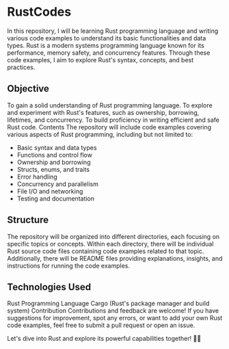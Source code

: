 # RustCodes

In this repository, I will be learning Rust programming language and writing various code examples to understand its basic functionalities and data types. Rust is a modern systems programming language known for its performance, memory safety, and concurrency features. Through these code examples, I aim to explore Rust's syntax, concepts, and best practices.

## Objective

To gain a solid understanding of Rust programming language.
To explore and experiment with Rust's features, such as ownership, borrowing, lifetimes, and concurrency.
To build proficiency in writing efficient and safe Rust code.
Contents
The repository will include code examples covering various aspects of Rust programming, including but not limited to:

- Basic syntax and data types
- Functions and control flow
- Ownership and borrowing
- Structs, enums, and traits
- Error handling
- Concurrency and parallelism
- File I/O and networking
- Testing and documentation

## Structure

The repository will be organized into different directories, each focusing on specific topics or concepts. Within each directory, there will be individual Rust source code files containing code examples related to that topic. Additionally, there will be README files providing explanations, insights, and instructions for running the code examples.

## Technologies Used

Rust Programming Language
Cargo (Rust's package manager and build system)
Contribution
Contributions and feedback are welcome! If you have suggestions for improvement, spot any errors, or want to add your own Rust code examples, feel free to submit a pull request or open an issue.

Let's dive into Rust and explore its powerful capabilities together! 🦀🚀
